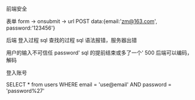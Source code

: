 前端安全

表单
form -> onsubmit -> url
POST data:{email:'zm@163.com', password:'123456'}     

后端  登入过程  sql  查找的过程
sql 语法报错，服务器出错

用户的输入不可信任 
password'  sql 的提前结束或多了一个' 500    后端可以编码，解码

登入账号 

SELECT * from users
    WHERE email = 'use@email' 
    AND password = 'password%27'